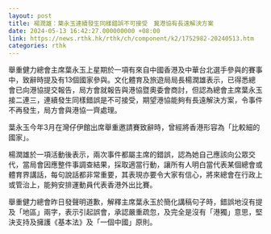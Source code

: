 ```yaml
---
layout: post
title: 楊潤雄：葉永玉連續發生同樣錯誤不可接受　冀港協有長遠解決方案
date: 2024-05-13 16:42:27.000000000 +08:00
link: https://news.rthk.hk/rthk/ch/component/k2/1752982-20240513.htm
categories: rthk
---
```


舉重健力總會主席葉永玉上星期於一項有來自中國香港及中華台北選手參與的賽事中，致辭時提及有13個國家參與。文化體育及旅遊局局長楊潤雄表示，已得悉總會已向港協提交報告，局方會就報告與港協暨奧委會商討，但認為總會主席葉永玉接二連三，連續發生同樣錯誤是不可接受，期望港協能夠有長遠解決方案，令事件不再發生，局方會與港協一齊處理。  

葉永玉今年3月在灣仔伊館出席舉重邀請賽致辭時，曾經將香港形容為「比較細的國家」。

楊潤雄於一項活動後表示，兩次事件都屬主席的錯誤，認為她自己應該向公眾交代，當局會因應整件事調查結果，採取適當行動，讓所有人明白當代表某個總會或體育界講話，每句說話都非常重要，其表現亦要令大家有信心，將來總會在行政上或管治上，能夠安排運動員代表香港外出比賽。

舉重健力總會昨日發聲明道歉，解釋主席葉永玉於簡化講稿句子時，錯誤地沒有提及「地區」兩字，表示引起誤會，承認嚴重疏忽，及完全是沒有「港獨」意思，堅決支持及擁護《基本法》及「一個中國」原則。

